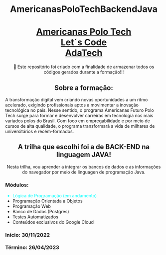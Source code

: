 <h1 align="center">
AmericanasPoloTechBackendJava
</h1>

<h1 align="center">
    <a href="https://polotech.americanas.io/">
        Americanas Polo Tech
    </a><br>
    <a href="https://letscode.com.br/processos-seletivos">
        Let´s Code
    </a><br>
    <a href="https://ada.tech/">
        AdaTech
    </a>
</h1>
<p align="center">
    🚀 Este repositório foi criado com a finalidade de armazenar todos os códigos gerados durante a formação!!!
</p>

<h2 align="center">Sobre a formação:</h2>

<p>
    A transformação digital vem criando novas oportunidades a um ritmo acelerado, exigindo profissionais aptos a movimentar a inovação tecnológica no país.
    Nesse sentido, o programa Americanas Futuro Polo Tech surge para formar e desenvolver carreiras em tecnologia nos mais variados polos do Brasil.
    Com foco em empregabilidade e por meio de cursos de alta qualidade, o programa transformará a vida de milhares de universitários e recém-formados.
</p>

<h2 align="center">
    A trilha que escolhi foi a de BACK-END na linguagem JAVA!
</h2>
<p align="center">
    Nesta trilha, vou aprender a integrar os bancos de dados e as
    informações do navegador por meio de linguagen de programação Java.
</p>
<h3>Módulos:</h3>

<ul>
    <li style="color: aqua">Lógica de Programação (em andamento)</li>
    <li>Programação Orientada a Objetos</li>
    <li>Programação Web</li>
    <li>Banco de Dados (Postgres)</li>
    <li>Testes Automatizados</li>
    <li>Conteúdos exclusivos do Google Cloud</li>
</ul>
<h3>
    Início: 30/11/2022 <br/><br>
    Término: 26/04/2023
</h3>

